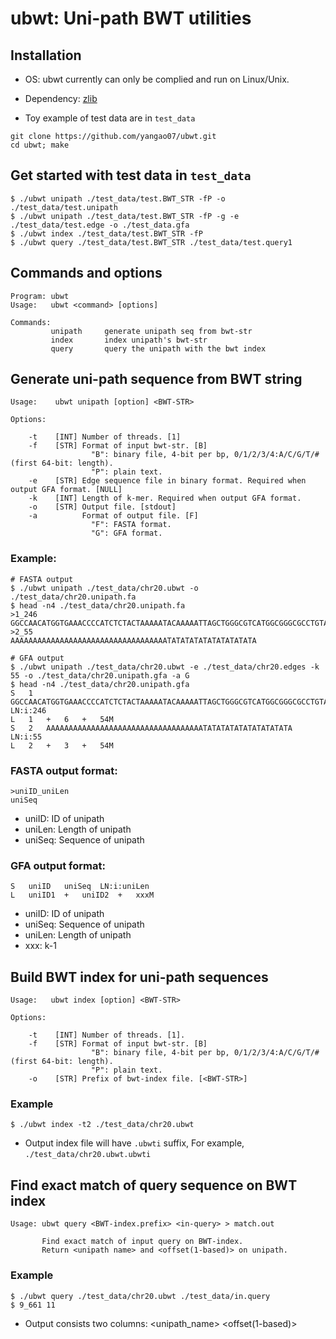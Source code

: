 # ubwt: Uni-path BWT utilities

## Installation
* OS: ubwt currently can only be complied and run on Linux/Unix.

* Dependency: [zlib](https://zlib.net/)

* Toy example of test data are in `test_data`
```
git clone https://github.com/yangao07/ubwt.git
cd ubwt; make
```

## Get started with test data in `test_data`
```
$ ./ubwt unipath ./test_data/test.BWT_STR -fP -o ./test_data/test.unipath
$ ./ubwt unipath ./test_data/test.BWT_STR -fP -g -e ./test_data/test.edge -o ./test_data.gfa
$ ./ubwt index ./test_data/test.BWT_STR -fP
$ ./ubwt query ./test_data/test.BWT_STR ./test_data/test.query1
```

##  Commands and options
```
Program: ubwt
Usage:   ubwt <command> [options]

Commands: 
         unipath     generate unipath seq from bwt-str
         index       index unipath's bwt-str
         query       query the unipath with the bwt index
```
## Generate uni-path sequence from BWT string
```
Usage:    ubwt unipath [option] <BWT-STR>

Options:

    -t    [INT] Number of threads. [1]
    -f    [STR] Format of input bwt-str. [B]
                  "B": binary file, 4-bit per bp, 0/1/2/3/4:A/C/G/T/#(first 64-bit: length).
                  "P": plain text.
    -e    [STR] Edge sequence file in binary format. Required when output GFA format. [NULL]
    -k    [INT] Length of k-mer. Required when output GFA format.
    -o    [STR] Output file. [stdout]
    -a          Format of output file. [F]
                  "F": FASTA format.
                  "G": GFA format.
```
### Example:
```
# FASTA output
$ ./ubwt unipath ./test_data/chr20.ubwt -o ./test_data/chr20.unipath.fa
$ head -n4 ./test_data/chr20.unipath.fa
>1_246
GGCCAACATGGTGAAACCCCATCTCTACTAAAAATACAAAAATTAGCTGGGCGTCATGGCGGGCGCCTGTAGTCCCAGCTACCTGGGAGGTTGAGGTGGGAGAATCGCTTGAACCCGGGAGGCGGAGGCTGCAGCAGCTGAGATTGTGCCACTGCACTCCAGCCTTGGCCACAGAGCAAGACCTTGTCTCCAAAAAAAAAAAAAAAAAAAAAAAAAAAAAAAAAAAAAAAAAAAATATATATATAT
>2_55
AAAAAAAAAAAAAAAAAAAAAAAAAAAAAAAAAAATATATATATATATATATATA

# GFA output
$ ./ubwt unipath ./test_data/chr20.ubwt -e ./test_data/chr20.edges -k 55 -o ./test_data/chr20.unipath.gfa -a G
$ head -n4 ./test_data/chr20.unipath.gfa
S	1	GGCCAACATGGTGAAACCCCATCTCTACTAAAAATACAAAAATTAGCTGGGCGTCATGGCGGGCGCCTGTAGTCCCAGCTACCTGGGAGGTTGAGGTGGGAGAATCGCTTGAACCCGGGAGGCGGAGGCTGCAGCAGCTGAGATTGTGCCACTGCACTCCAGCCTTGGCCACAGAGCAAGACCTTGTCTCCAAAAAAAAAAAAAAAAAAAAAAAAAAAAAAAAAAAAAAAAAAAATATATATATAT	LN:i:246
L	1	+	6	+	54M
S	2	AAAAAAAAAAAAAAAAAAAAAAAAAAAAAAAAAAATATATATATATATATATATA	LN:i:55
L	2	+	3	+	54M
```
### FASTA output format:
```
>uniID_uniLen
uniSeq
```
* uniID: ID of unipath
* uniLen: Length of unipath
* uniSeq: Sequence of unipath

### GFA output format:
```
S   uniID   uniSeq  LN:i:uniLen
L   uniID1  +   uniID2  +   xxxM
```
* uniID: ID of unipath
* uniSeq: Sequence of unipath
* uniLen: Length of unipath
* xxx: k-1


## Build BWT index for uni-path sequences
```
Usage:   ubwt index [option] <BWT-STR>

Options:

    -t    [INT] Number of threads. [1].
    -f    [STR] Format of input bwt-str. [B]
                  "B": binary file, 4-bit per bp, 0/1/2/3/4:A/C/G/T/#(first 64-bit: length).
                  "P": plain text.
    -o    [STR] Prefix of bwt-index file. [<BWT-STR>]
```
### Example
```
$ ./ubwt index -t2 ./test_data/chr20.ubwt
```
* Output index file will have `.ubwti` suffix, For example, `./test_data/chr20.ubwt.ubwti`

## Find exact match of query sequence on BWT index
```
Usage: ubwt query <BWT-index.prefix> <in-query> > match.out

       Find exact match of input query on BWT-index.
       Return <unipath name> and <offset(1-based)> on unipath.
```
### Example
```
$ ./ubwt query ./test_data/chr20.ubwt ./test_data/in.query
$ 9_661	11
```
* Output consists two columns: <unipath_name> <offset(1-based)> 

